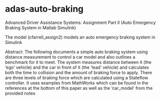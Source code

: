 # adas-auto-braking
Advanced Driver Assistance Systems: Assignment Part II (Auto Emergency Braking System in Matlab Simulink)

The model (cfarrell_assign2) models an auto emergency braking system in Simulink


Abstract:
The following documents a simple auto braking system using distance measurement to control a car model and also outlines a benchmark for it to meet. The system measures distance between it (the ‘ego’ vehicle) and the car in front of it (the ‘lead’ vehicle) and calculates both the time to collision and the amount of braking force to apply. There are three levels of braking force which are calculated using a Stateflow controller. It uses examples from MathWorks which can be found in the references at the bottom of this paper as well as the ‘car_model’ from the provided notes
